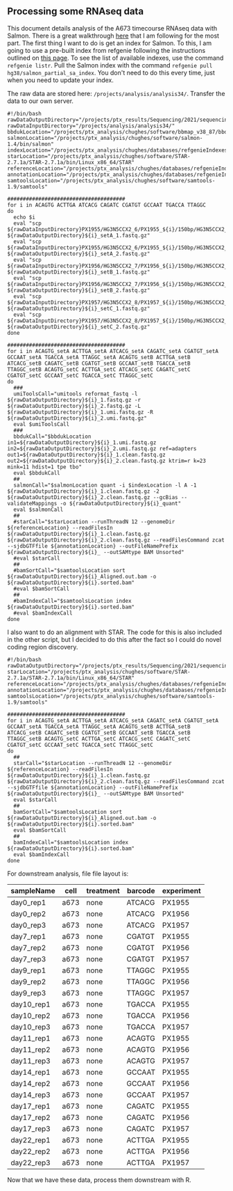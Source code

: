 ## Processing some RNAseq data

This document details analysis of the A673 timecourse RNAseq data with Salmon. There is a great walkthrough [here](http://bioconductor.org/packages/release/workflows/vignettes/rnaseqDTU/inst/doc/rnaseqDTU.html) that I am following for the most part. The first thing I want to do is get an index for Salmon. To this, I am going to use a pre-built index from refgenie following the instructions outlined on [this page](http://refgenie.databio.org/en/latest/install/). To see the list of available indexes, use the command `refgenie listr`. Pull the Salmon index with the command `refgenie pull hg38/salmon_partial_sa_index`. You don't need to do this every time, just when you need to update your index.

The raw data are stored here: `/projects/analysis/analysis34/`. Transfer the data to our own server.

```shell
#!/bin/bash
rawDataOutputDirectory="/projects/ptx_results/Sequencing/2021/sequencing20210421_a673EwsFli1Timecourse/"
rawDataInputDirectory="/projects/analysis/analysis34/"
bbdukLocation="/projects/ptx_analysis/chughes/software/bbmap_v38_87/bbduk.sh"
salmonLocation="/projects/ptx_analysis/chughes/software/salmon-1.4/bin/salmon"
indexLocation="/projects/ptx_analysis/chughes/databases/refgenieIndexes/alias/hg38/salmon_partial_sa_index/default/"
starLocation="/projects/ptx_analysis/chughes/software/STAR-2.7.1a/STAR-2.7.1a/bin/Linux_x86_64/STAR"
referenceLocation="/projects/ptx_analysis/chughes/databases/refgenieIndexes/alias/hg38/star_index/default/"
annotationLocation="/projects/ptx_analysis/chughes/databases/refgenieIndexes/alias/hg38/gencode_gtf/default/hg38.gtf.gz"
samtoolsLocation="/projects/ptx_analysis/chughes/software/samtools-1.9/samtools"

######################################
for i in ACAGTG ACTTGA ATCACG CAGATC CGATGT GCCAAT TGACCA TTAGGC
do
  echo $i
  eval "scp ${rawDataInputDirectory}PX1955/HG3N5CCX2_6/PX1955_${i}/150bp/HG3N5CCX2_6_1_${i}_150bp.concat.fastq.gz ${rawDataOutputDirectory}${i}_setA_1.fastq.gz"
  eval "scp ${rawDataInputDirectory}PX1955/HG3N5CCX2_6/PX1955_${i}/150bp/HG3N5CCX2_6_2_${i}_150bp.concat.fastq.gz ${rawDataOutputDirectory}${i}_setA_2.fastq.gz"
  eval "scp ${rawDataInputDirectory}PX1956/HG3N5CCX2_7/PX1956_${i}/150bp/HG3N5CCX2_7_1_${i}_150bp.concat.fastq.gz ${rawDataOutputDirectory}${i}_setB_1.fastq.gz"
  eval "scp ${rawDataInputDirectory}PX1956/HG3N5CCX2_7/PX1956_${i}/150bp/HG3N5CCX2_7_2_${i}_150bp.concat.fastq.gz ${rawDataOutputDirectory}${i}_setB_2.fastq.gz"
  eval "scp ${rawDataInputDirectory}PX1957/HG3N5CCX2_8/PX1957_${i}/150bp/HG3N5CCX2_8_1_${i}_150bp.concat.fastq.gz ${rawDataOutputDirectory}${i}_setC_1.fastq.gz"
  eval "scp ${rawDataInputDirectory}PX1957/HG3N5CCX2_8/PX1957_${i}/150bp/HG3N5CCX2_8_2_${i}_150bp.concat.fastq.gz ${rawDataOutputDirectory}${i}_setC_2.fastq.gz"
done

######################################
for i in ACAGTG_setA ACTTGA_setA ATCACG_setA CAGATC_setA CGATGT_setA GCCAAT_setA TGACCA_setA TTAGGC_setA ACAGTG_setB ACTTGA_setB ATCACG_setB CAGATC_setB CGATGT_setB GCCAAT_setB TGACCA_setB TTAGGC_setB ACAGTG_setC ACTTGA_setC ATCACG_setC CAGATC_setC CGATGT_setC GCCAAT_setC TGACCA_setC TTAGGC_setC
do
  ###
  umiToolsCall="umitools reformat_fastq -l ${rawDataOutputDirectory}${i}_1.fastq.gz -r ${rawDataOutputDirectory}${i}_2.fastq.gz -L ${rawDataOutputDirectory}${i}_1.umi.fastq.gz -R ${rawDataOutputDirectory}${i}_2.umi.fastq.gz"
  eval $umiToolsCall
  ###
  bbdukCall="$bbdukLocation in1=${rawDataOutputDirectory}${i}_1.umi.fastq.gz in2=${rawDataOutputDirectory}${i}_2.umi.fastq.gz ref=adapters out1=${rawDataOutputDirectory}${i}_1.clean.fastq.gz out2=${rawDataOutputDirectory}${i}_2.clean.fastq.gz ktrim=r k=23 mink=11 hdist=1 tpe tbo"
  eval $bbdukCall
  ##
  salmonCall="$salmonLocation quant -i $indexLocation -l A -1 ${rawDataOutputDirectory}${i}_1.clean.fastq.gz -2 ${rawDataOutputDirectory}${i}_2.clean.fastq.gz --gcBias --validateMappings -o ${rawDataOutputDirectory}${i}_quant"
  eval $salmonCall
  ##
  #starCall="$starLocation --runThreadN 12 --genomeDir ${referenceLocation} --readFilesIn ${rawDataOutputDirectory}${i}_1.clean.fastq.gz ${rawDataOutputDirectory}${i}_2.clean.fastq.gz --readFilesCommand zcat --sjdbGTFfile ${annotationLocation} --outFileNamePrefix ${rawDataOutputDirectory}${i}_ --outSAMtype BAM Unsorted"
  #eval $starCall
  ##
  #bamSortCall="$samtoolsLocation sort ${rawDataOutputDirectory}${i}_Aligned.out.bam -o ${rawDataOutputDirectory}${i}.sorted.bam"
  #eval $bamSortCall
  ##
  #bamIndexCall="$samtoolsLocation index ${rawDataOutputDirectory}${i}.sorted.bam"
  #eval $bamIndexCall
done
```

I also want to do an alignment with STAR. The code for this is also included in the other script, but I decided to do this after the fact so I could do novel coding region discovery. 

```shell
#!/bin/bash
rawDataOutputDirectory="/projects/ptx_results/Sequencing/2021/sequencing20210421_a673EwsFli1Timecourse/"
starLocation="/projects/ptx_analysis/chughes/software/STAR-2.7.1a/STAR-2.7.1a/bin/Linux_x86_64/STAR"
referenceLocation="/projects/ptx_analysis/chughes/databases/refgenieIndexes/alias/hg38/star_index/default/"
annotationLocation="/projects/ptx_analysis/chughes/databases/refgenieIndexes/alias/hg38/gencode_gtf/default/hg38.gtf"
samtoolsLocation="/projects/ptx_analysis/chughes/software/samtools-1.9/samtools"

######################################
for i in ACAGTG_setA ACTTGA_setA ATCACG_setA CAGATC_setA CGATGT_setA GCCAAT_setA TGACCA_setA TTAGGC_setA ACAGTG_setB ACTTGA_setB ATCACG_setB CAGATC_setB CGATGT_setB GCCAAT_setB TGACCA_setB TTAGGC_setB ACAGTG_setC ACTTGA_setC ATCACG_setC CAGATC_setC CGATGT_setC GCCAAT_setC TGACCA_setC TTAGGC_setC
do
  ##
  starCall="$starLocation --runThreadN 12 --genomeDir ${referenceLocation} --readFilesIn ${rawDataOutputDirectory}${i}_1.clean.fastq.gz ${rawDataOutputDirectory}${i}_2.clean.fastq.gz --readFilesCommand zcat --sjdbGTFfile ${annotationLocation} --outFileNamePrefix ${rawDataOutputDirectory}${i}_ --outSAMtype BAM Unsorted"
  eval $starCall
  ##
  bamSortCall="$samtoolsLocation sort ${rawDataOutputDirectory}${i}_Aligned.out.bam -o ${rawDataOutputDirectory}${i}.sorted.bam"
  eval $bamSortCall
  ##
  bamIndexCall="$samtoolsLocation index ${rawDataOutputDirectory}${i}.sorted.bam"
  eval $bamIndexCall
done
```

For downstream analysis, file file layout is:

sampleName | cell | treatment | barcode | experiment
| --- | --- | --- | --- | --- |
day0_rep1 | a673 | none | ATCACG | PX1955
day0_rep2 | a673 | none | ATCACG | PX1956
day0_rep3 | a673 | none | ATCACG | PX1957
day7_rep1 | a673 | none | CGATGT | PX1955
day7_rep2 | a673 | none | CGATGT | PX1956
day7_rep3 | a673 | none | CGATGT | PX1957
day9_rep1 | a673 | none | TTAGGC | PX1955
day9_rep2 | a673 | none | TTAGGC | PX1956
day9_rep3 | a673 | none | TTAGGC | PX1957
day10_rep1 | a673 | none | TGACCA | PX1955
day10_rep2 | a673 | none | TGACCA | PX1956
day10_rep3 | a673 | none | TGACCA | PX1957
day11_rep1 | a673 | none | ACAGTG | PX1955
day11_rep2 | a673 | none | ACAGTG | PX1956
day11_rep3 | a673 | none | ACAGTG | PX1957
day14_rep1 | a673 | none | GCCAAT | PX1955
day14_rep2 | a673 | none | GCCAAT | PX1956
day14_rep3 | a673 | none | GCCAAT | PX1957
day17_rep1 | a673 | none | CAGATC | PX1955
day17_rep2 | a673 | none | CAGATC | PX1956
day17_rep3 | a673 | none | CAGATC | PX1957
day22_rep1 | a673 | none | ACTTGA | PX1955
day22_rep2 | a673 | none | ACTTGA | PX1956
day22_rep3 | a673 | none | ACTTGA | PX1957

Now that we have these data, process them downstream with R.
